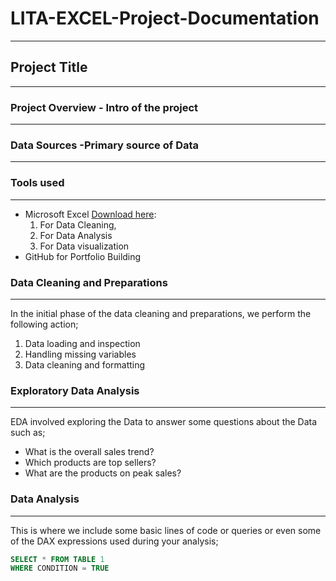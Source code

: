 # LITA-EXCEL-Project-Documentation
---
## Project Title
---
### Project Overview - Intro of the project
---
### Data Sources -Primary source of Data
---

### Tools used
---
- Microsoft Excel [Download here](https://www.microsoft.com/en-us/microsoft-365/download-office):
    1. For Data Cleaning,
    2. For Data Analysis
    3. For Data visualization
- GitHub for Portfolio Building

### Data Cleaning and Preparations
---
In the initial phase of the data cleaning and preparations, we perform the following action;
  1. Data loading and inspection
  2. Handling missing variables
  3. Data cleaning and formatting


### Exploratory Data Analysis
---
EDA involved exploring the Data to answer some questions about the Data such as;
- What is the overall sales trend?
- Which products are top sellers?
- What are the products on peak sales?

### Data Analysis
---
This is where we include some basic lines of code or queries or even some of the DAX expressions used during your analysis;

```SQL
SELECT * FROM TABLE 1
WHERE CONDITION = TRUE
```
